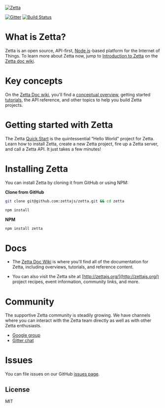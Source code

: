 [![Zetta](http://www.zettajs.org/images/logos/zetta-logo.svg)](http://www.zettajs.org/)

[![Gitter](https://badges.gitter.im/Join%20Chat.svg)](https://gitter.im/zettajs/zetta?utm_source=badge&utm_medium=badge&utm_campaign=pr-badge&utm_content=badge) [![Build Status](https://travis-ci.org/zettajs/zetta.svg?branch=master)](https://travis-ci.org/zettajs/zetta) 

# What is Zetta?

Zetta is an open source, API-first, [Node.js](https://nodejs.org)-based platform for the Internet of Things. To learn more about Zetta now, jump to [Introduction to Zetta](https://github.com/zettajs/zetta/wiki/Overview) on the [Zetta doc wiki](https://github.com/zettajs/zetta/wiki). 

# Key concepts

On the [Zetta Doc wiki](https://github.com/zettajs/zetta/wiki), you'll find a [conceptual overview](https://github.com/zettajs/zetta/wiki/Overview), getting started [tutorials](https://github.com/zettajs/zetta/wiki/Mock-Device), the API reference, and other topics to help you build Zetta projects. 

# Getting started with Zetta

The Zetta [Quick Start](https://github.com/zettajs/zetta/wiki/Quick-Start) is the quintessential "Hello World" project for Zetta. Learn how to install Zetta, create a new Zetta project, fire up a Zetta server, and call a Zetta API. It just takes a few minutes!

# Installing Zetta

You can install Zetta by cloning it from GitHub or using NPM:

**Clone from GitHub**
```bash
git clone git@github.com:zettajs/zetta.git && cd zetta

npm install
```

**NPM**
```bash
npm install zetta
```


# Docs

* The [Zetta Doc Wiki](https://github.com/zettajs/zetta/wiki) is where you'll find all of the documentation for Zetta, including overviews, tutorials, and reference content. 

* You can also visit the Zetta site at [http://zettajs.org/](http://zettajs.org/) project recipes, event information, community links, and more. 

# Community

The supportive Zetta community is steadily growing. We have channels where you can interact with the Zetta team directly as well as with other Zetta enthusiasts.

* [Google group](https://groups.google.com/forum/#!forum/zetta-discuss)
* [Gitter chat](https://gitter.im/zettajs/zetta) 

# Issues

You can file issues on our GitHub [issues page](https://github.com/zettajs/zetta/issues).


## License

MIT
